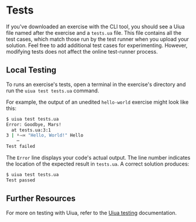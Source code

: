 # Tests

If you've downloaded an exercise with the CLI tool, you should see a Uiua file named after the exercise and a `tests.ua` file.
This file contains all the test cases, which match those run by the test runner when you upload your solution.
Feel free to add additional test cases for experimenting.
However, modifying tests does not affect the online test-runner process.

## Local Testing

To runs an exercise's tests, open a terminal in the exercise's directory and run the `uiua test tests.ua` command.

For example, the output of an unedited `hello-world` exercise might look like this:

```bash
$ uiua test tests.ua
Error: Goodbye, Mars!
  at tests.ua:3:1
3 | ⍤⤙≍ "Hello, World!" Hello
    ─
Test failed
```

The `Error` line displays your code's actual output.
The line number indicates the location of the expected result in `tests.ua`.
A correct solution produces:

```bash
$ uiua test tests.ua
Test passed
```

## Further Resources

For more on testing with Uiua, refer to the [Uiua testing][uiua-testing-docs] documentation.

[uiua-testing-docs]: https://www.uiua.org/tutorial/testing
